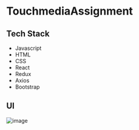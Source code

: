 # TouchmediaAssignment
## Tech Stack
- Javascript
- HTML
- CSS
- React
- Redux
- Axios
- Bootstrap

## UI
![image](https://user-images.githubusercontent.com/99539536/205218066-6f56f890-3f3c-4dd4-bf7d-261707c031b9.png)

